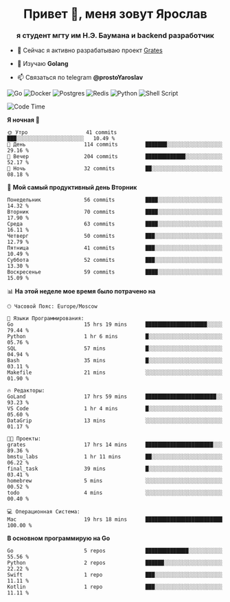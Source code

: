 <h1 align="center">Привет 👋, меня зовут Ярослав</h1>
<h3 align="center">я студент мгту им Н.Э. Баумана и 
backend разработчик</h3>

<!--[![Typing SVG](https://readme-typing-svg.herokuapp.com?color=%2336BCF7&lines=Computer+science+student)](https://git.io/typing-svg)
-->

<!--<p align="left"> <a href="https://github.com/ryo-ma/github-profile-trophy"><img src="https://github-profile-trophy.vercel.app/?username=passwordhash" alt="passwordhash" /></a> </p>-->

- 🔭 Сейчас я активно разрабатываю проект [Grates](https://github.com/passwordhash/grates)

- 🌱 Изучаю **Golang**

- 📫 Связаться по telegram **@prostoYaroslav**

![Go](https://img.shields.io/badge/go-%2300ADD8.svg?style=for-the-badge&logo=go&logoColor=white)
![Docker](https://img.shields.io/badge/docker-%230db7ed.svg?style=for-the-badge&logo=docker&logoColor=white)
![Postgres](https://img.shields.io/badge/postgres-%23316192.svg?style=for-the-badge&logo=postgresql&logoColor=white)
![Redis](https://img.shields.io/badge/redis-%23DD0031.svg?style=for-the-badge&logo=redis&logoColor=white)
![Python](https://img.shields.io/badge/python-3670A0?style=for-the-badge&logo=python&logoColor=ffdd54)
![Shell Script](https://img.shields.io/badge/shell_script-%23121011.svg?style=for-the-badge&logo=gnu-bash&logoColor=white)

<!--START_SECTION:waka-->
![Code Time](http://img.shields.io/badge/Code%20Time-55%20hrs%2039%20mins-blue)

**Я ночная 🦉** 

```text
🌞 Утро                   41 commits          ███░░░░░░░░░░░░░░░░░░░░░░   10.49 % 
🌆 День                   114 commits         ███████░░░░░░░░░░░░░░░░░░   29.16 % 
🌃 Вечер                  204 commits         █████████████░░░░░░░░░░░░   52.17 % 
🌙 Ночь                   32 commits          ██░░░░░░░░░░░░░░░░░░░░░░░   08.18 % 
```
📅 **Мой самый продуктивный день Вторник** 

```text
Понедельник              56 commits          ████░░░░░░░░░░░░░░░░░░░░░   14.32 % 
Вторник                  70 commits          ████░░░░░░░░░░░░░░░░░░░░░   17.90 % 
Среда                    63 commits          ████░░░░░░░░░░░░░░░░░░░░░   16.11 % 
Четверг                  50 commits          ███░░░░░░░░░░░░░░░░░░░░░░   12.79 % 
Пятница                  41 commits          ███░░░░░░░░░░░░░░░░░░░░░░   10.49 % 
Суббота                  52 commits          ███░░░░░░░░░░░░░░░░░░░░░░   13.30 % 
Воскресенье              59 commits          ████░░░░░░░░░░░░░░░░░░░░░   15.09 % 
```


📊 **На этой неделе мое время было потрачено на** 

```text
🕑︎ Часовой Пояс: Europe/Moscow

💬 Языки Программирования: 
Go                       15 hrs 19 mins      ████████████████████░░░░░   79.44 % 
Python                   1 hr 6 mins         █░░░░░░░░░░░░░░░░░░░░░░░░   05.76 % 
SQL                      57 mins             █░░░░░░░░░░░░░░░░░░░░░░░░   04.94 % 
Bash                     35 mins             █░░░░░░░░░░░░░░░░░░░░░░░░   03.11 % 
Makefile                 21 mins             ░░░░░░░░░░░░░░░░░░░░░░░░░   01.90 % 

🔥 Редакторы: 
GoLand                   17 hrs 59 mins      ███████████████████████░░   93.23 % 
VS Code                  1 hr 4 mins         █░░░░░░░░░░░░░░░░░░░░░░░░   05.60 % 
DataGrip                 13 mins             ░░░░░░░░░░░░░░░░░░░░░░░░░   01.17 % 

🐱‍💻 Проекты: 
grates                   17 hrs 14 mins      ██████████████████████░░░   89.36 % 
bmstu_labs               1 hr 11 mins        ██░░░░░░░░░░░░░░░░░░░░░░░   06.22 % 
final_task               39 mins             █░░░░░░░░░░░░░░░░░░░░░░░░   03.41 % 
homebrew                 5 mins              ░░░░░░░░░░░░░░░░░░░░░░░░░   00.52 % 
todo                     4 mins              ░░░░░░░░░░░░░░░░░░░░░░░░░   00.40 % 

💻 Операционная Система: 
Mac                      19 hrs 18 mins      █████████████████████████   100.00 % 
```

**В основном программирую на Go** 

```text
Go                       5 repos             ██████████████░░░░░░░░░░░   55.56 % 
Python                   2 repos             ██████░░░░░░░░░░░░░░░░░░░   22.22 % 
Swift                    1 repo              ███░░░░░░░░░░░░░░░░░░░░░░   11.11 % 
Kotlin                   1 repo              ███░░░░░░░░░░░░░░░░░░░░░░   11.11 % 
```




<!--END_SECTION:waka-->

<!--
<p><img align="center" src="https://github-readme-stats.vercel.app/api/top-langs?username=passwordhash&show_icons=true&locale=en&layout=compact" alt="passwordhash" /></p>

<p><img align="center" src="https://github-readme-streak-stats.herokuapp.com/?user=passwordhash&" alt="passwordhash" /></p>-->


